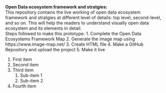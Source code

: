 <b>
Open Data ecosystem framework and stratgies:
</b> <br>
This repository contains the live working of open data ecosystem framework and stratgies at different level of details: top level, second-level, and so on. This will help the readers to understand visually open data ecosystem and its elements in detail. 

<br>
Steps followed to make this prototype: 
1. Complete the Open Data Ecosystems Framework Map
2. Generate the image map using https://www.image-map.net/
3. Create HTML file
4. Make a GitHub Repository and upload the project
5. Make it live



1. First item
2. Second item
3. Third item
   1. Sub-item 1
   2. Sub-item 2
4. Fourth item
